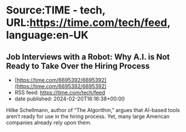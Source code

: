 # Source:TIME - tech, URL:https://time.com/tech/feed, language:en-UK

## Job Interviews with a Robot: Why A.I. is Not Ready to Take Over the Hiring Process
 - [https://time.com/6695392/6695392](https://time.com/6695392/6695392)
 - RSS feed: https://time.com/tech/feed
 - date published: 2024-02-20T16:16:38+00:00

Hilke Schellmann, author of &#8220;The Algorithm,&#8221; argues that AI-based tools aren&#8217;t ready for use in the hiring process. Yet, many large American companies already rely upon them.

